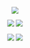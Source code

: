 <div align="center">
 
![](https://github-profile-summary-cards.vercel.app/api/cards/profile-details?username=qgp&theme=transparent)
  
![](https://github-profile-summary-cards.vercel.app/api/cards/repos-per-language?username=qgp&theme=transparent)
![](https://github-profile-summary-cards.vercel.app/api/cards/most-commit-language?username=qgp&theme=transparent)

![](https://github-profile-summary-cards.vercel.app/api/cards/stats?username=qgp&theme=transparent) 
![](https://github-profile-summary-cards.vercel.app/api/cards/productive-time?username=qgp&theme=transparent&utcOffset=2)

  
</div>
